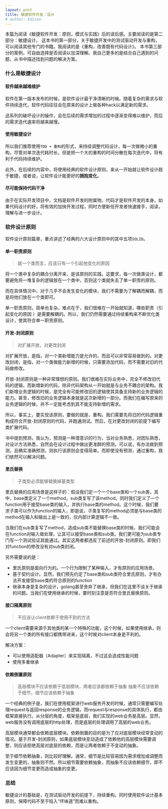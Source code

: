 ```yaml
---
layout: post
title: 敏捷软件开发：设计
# author: Edison
---
```


本篇为阅读《敏捷软件开发：原则，模式与实践》后的读后感。主要阅读的是第二部分：敏捷设计。
这本书的第一部分，关于敏捷开发中的测试驱动开发与重构，可以阅读其他专门的书籍。我阅读的是《重构，改善既有代码设计》。
本书第三部分的案例，可自由选择是否阅读以加深理解。我自己更多的是结合自己遇到的问题，从书中描述找到问题的解决方案。

### 什么是敏捷设计

#### 软件越来越难维护

软件在第一版本发布的时候，是软件设计最干净清晰的时候。随着复杂的需求与软件持续迭代，软件代码往往会在原来的设计上做各种hack以满足新的需求。

这系列的破坏设计的操作，会在后续的需求增加的过程中逐渐变得难以维护，而后的需求迭代速率将越来越慢。

#### 使用敏捷设计

所以我们推荐使用```TDD + 重构```的形式，来持续调整代码设计，每一次做微小的重构，尽管对单次迭代耗时长，但是把一个大的重构的时间分散在每次迭代中，将有利于代码持续维护。

此外，在后续的内容中，将使用经典的软件设计原则，来从一开始就让软件设计趋于敏捷，或者说，让软件设计能更好的**拥抱变化**。

#### 尽可能保持代码干净

由于在实际开发项目中，文档是软件开发的附属物，代码才是软件开发的本身。如果代码设计的好，将有效的加快开发过程，同时方便新任开发者快速接手，阅读，理解与进一步设计。

### 软件设计原则

软件设计原则篇章，重点讲述了经典的六大设计原则中的其中五项```SOLID```。

#### 单一职责原则

> 就一个类而言，应该只有一个引起他变化的原因

将一个类中复杂的耦合分离开来，是该原则的实践。这要求，每一次做类设计，都要避免将一堆复杂的逻辑放在一个类中，否则这个类就失去了单一职责的原则。

而在具体情况中，对于几乎不会发生变化的模块，我们不需要为了解耦而解耦，而是将他们放在一个类即可。

单一职责原则，简单也复杂。难点在于，我们很难在一开始就知道，哪些职责（引起变化的原因 ）是需要解耦的。所以，我们仍然需要通过持续重构来不断优化类设计，使其符合单一职责原则。

#### 开发-封闭原则

> 对扩展开放，对更改封闭

对扩展开放，是指，对一个类新增能力是允许的，而且可以非常容易做到的。对更改封闭，是指，对一个类做能力新增的时候，只需要添加代码，而不需要对旧的代码做修改。

开放-封闭原则是一种非常理想的原则。我们很难在实际业务中，完全不修改旧代码的逻辑，而新增新的代码，除非代码架构从一开始就是与业务不耦合的架构。我们新增业务逻辑的时候，是完全有可能修改旧的逻辑使其具备支持新的业务逻辑的能力。甚至，修改旧的业务逻辑本身就是这次新增的一部分。而我们在编写原来的业务逻辑的时候，并不一定能考虑到其不能支持新增的需求。

所以，事实上，要实现该原则，要做的就是，重构。我们需要先将旧的代码逻辑重构成符合开放-封闭原则的代码，并跑通测试。然后，在对更改封闭的前提下编写类扩展代码。

书中提到预测，我认为，预测是一种潜意识的行为，当对业务熟悉，对团队熟悉，对设计方法熟悉，自然会在设计过程中做出更准群的预测。可以说，有办法做到预测，且确实准确预测，则执行该原则会变得简单。而即使没有预测，通过重构，我们依然可以解决问题。

#### 里氏替换

> 子类型必须能够替换掉基类型

里氏替换的应用场景是这样子的：假设我们定一个一个base类和一个sub类，其中，base类定义了一个method，sub类复写了该method。同时我们定义了一个function用于接受base类的输入，并执行base类的method。这个时候，我们要求子类可以作为function的输入，即是说，子类复写的method必须是与base类的method在输入和输出上是一致的，仅内部计算逻辑不一致。

当我们在sub类复写了method，造成sub类不能替换base类的时候，我们可能会在function对输入做处理，让其可以接受base类和sub类。我们更可能为sub类专门写一个测试验证其能通过。其实这两者都违反了前述的开放-封闭原则。即我们对function的修改没有对sub类封闭。

另外需要说的是：

- 里氏原则是面向行为的。一个行为限制了某种输入，才有原则的应用场景。
- 基于契约设计。显然，我们预先约定了base类和sub类符合里氏原则，才有办法开发接受base类的符合原则的function
- 继承本身是复杂的设计，golang甚至舍弃了继承，但我们在这里不谈关于继承的问题。当我们在使用继承的时候，要时刻注意是否符合里氏替换原则。

#### 接口隔离原则

> 不应该让client依赖于使用不到的方法

一个client需要来源于其他类的某一个特殊的功能，这个时候，如果使用继承，则会将另一个类的所有接口都携带进来，这个时候对client本身是不利的。

解决方案：

- 可以使用适配器（Adapter）来实现隔离，不过这会造成性能问题
- 使用多重继承

#### 依赖倒置原则

> 高层模块不应该依赖于低层模块，两者应该都依赖于抽象
> 抽象不应该依赖于细节，细节应该依赖于抽象

一个经典的例子是，我们在使用框架进行web服务开发的时候，通常只需要编写处理request与返回response的业务逻辑，而request与response的具体执行，都由框架直接执行。从分层的角度，框架是底层，我们实现的web业务是高层。显然，web服务没有调用底层的http处理，而是底层的处理调用了高层的web业务。

高层模块通常都会依赖底层模块。依赖倒置的目的是为了应对底层模块经常变动的情况。基于开发-封闭原则，如果底层模块变动造成了依赖他的高层模块需要调整，则应该拒绝高层对底层的依赖，而是让两者依赖于不变动的抽象。

至于细节依赖抽象，则比较好理解。通常，细节是比较容易因为需求增加或调整而发生变更的，抽象则不然。所以细节需要依赖抽象，而抽象不应该依赖细节，即不应该因为细节变更而造成抽象的变更。

### 总结

敏捷设计的基础是，在测试驱动开发的前提下，持续重构。同时使用软件设计基本原则，保障代码不至于陷入“坏味道”而难以重构。

